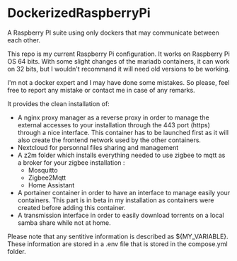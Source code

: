 # DockerizedRaspberryPi
A Raspberry PI suite using only dockers that may communicate between each other.

This repo is my current Raspberry Pi configuration. 
It works on Raspberry Pi OS 64 bits. With some slight changes of the mariadb containers, it can work on 32 bits, but I wouldn't recommand it will need old versions to be working.

I'm not a docker expert and I may have done some mistakes. So please, feel free to report any mistake or contact me in case of any remarks.

It provides the clean installation of:
 - A nginx proxy manager as a reverse proxy in order to manage the external accesses to your installation through the 443 port (https) through a nice interface.
   This container has to be launched first as it will also create the frontend network used by the other containers. 
 - Nextcloud for personnal files sharing and management
 - A z2m folder which installs everything needed to use zigbee to mqtt as a broker for your zigbee installation :
   - Mosquitto
   - Zigbee2Mqtt
   - Home Assistant
 - A portainer container in order to have an interface to manage easily your containers. This part is in beta in my installation as containers were created before adding this container.
 - A transmission interface in order to easily download torrents on a local samba share while not at home.

Please note that any sentitive information is described as ${MY_VARIABLE}. These information are stored in a .env file that is stored in the compose.yml folder. 
